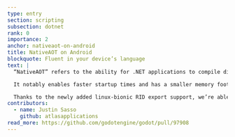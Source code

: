 ```yaml
---
type: entry
section: scripting
subsection: dotnet
rank: 0
importance: 2
anchor: nativeaot-on-android
title: NativeAOT on Android
blockquote: Fluent in your device’s language
text: |
  “NativeAOT” refers to the ability for .NET applications to compile directly to a device’s native code, bypassing the need for the .NET runtime entirely.

  It notably enables faster startup times and has a smaller memory footprint.

  Thanks to the newly added linux-bionic RID export support, we’re able to bring that feature to Android devices.
contributors:
  - name: Justin Sasso
    github: atlasapplications
read_more: https://github.com/godotengine/godot/pull/97908
---
```

